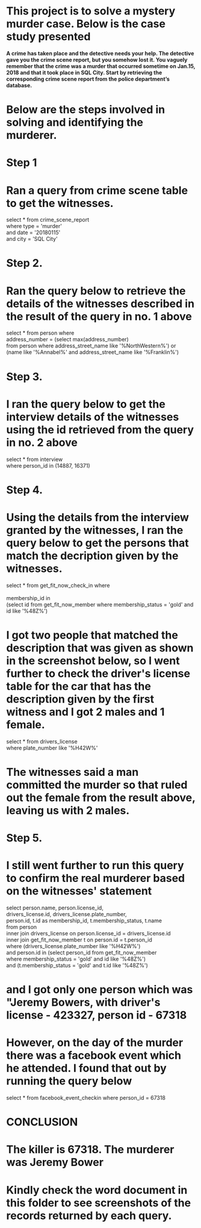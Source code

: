 # This project is to solve a mystery murder case. Below is the case study presented

**A crime has taken place and the detective needs your help. The detective gave you the crime scene report, but you somehow lost
it. You vaguely remember that the crime was a murder that occurred sometime on Jan.15, 2018 and that it took place in SQL City. Start by retrieving the corresponding crime scene report from the police department’s database.**


# Below are the steps involved in solving and identifying the murderer.

# Step 1
# Ran a query from crime scene table to get the witnesses.
select * from crime_scene_report  <br />
where type = 'murder'  <br />
and date = '20180115'  <br />
and city = 'SQL City'
 

# Step 2. 
# Ran the query below to retrieve the details of the witnesses described in the result of the query in no. 1 above
select * from person where <br />
 address_number = (select max(address_number)  <br />
		  from person where address_street_name like '%NorthWestern%') or  <br />
		  (name like '%Annabel%' and address_street_name like '%Franklin%')
 

# Step 3. 
# I ran the query below to get the interview details of the witnesses using the id retrieved from the query in no. 2 above
select * from interview  <br />
where person_id in (14887, 16371)
 

# Step 4. 
# Using the details from the interview granted by the witnesses, I ran the query below to get the persons that match the decription given by the witnesses.

select * from get_fit_now_check_in where   <br />	
membership_id in  <br />
	(select id from get_fit_now_member where membership_status = 'gold' and id like '%48Z%')

# I got two people that matched the description that was given as shown in the screenshot below, so I went further to check the driver's license  table for the car that has the description given by the first witness and I got 2 males and 1 female.
 
select * from drivers_license  <br />
where plate_number like '%H42W%'

# The witnesses said a man committed the murder so that ruled out the female from the result above, leaving us with 2 males.
 

# Step 5. 
# I still went further to run this query to confirm the real murderer based on the witnesses' statement

select person.name, person.license_id,  <br />
drivers_license.id, drivers_license.plate_number,  <br />
person.id, t.id as membership_id, t.membership_status, t.name  <br />
from person  <br />
inner join drivers_license on person.license_id = drivers_license.id  <br />
inner join get_fit_now_member t on person.id = t.person_id  <br />
where (drivers_license.plate_number like '%H42W%')  <br />
and person.id in (select person_id from get_fit_now_member  <br />
		  where membership_status = 'gold' and id like '%48Z%')  <br />
and (t.membership_status = 'gold' and t.id like '%48Z%')

# and I got only one person which was "Jeremy Bowers, with driver's license - 423327, person id - 67318
 

# However, on the day of the murder there was a facebook event which he attended. I found that out by running the query below
select * from facebook_event_checkin where person_id  = 67318
 
# CONCLUSION
# The killer is 67318. The murderer was Jeremy Bower

# Kindly check the word document in this folder to see screenshots of the records returned by each query.
